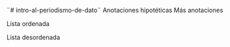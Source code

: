 ¨# intro-al-periodismo-de-dato¨
Anotaciones hipotéticas
Más anotaciones

Lista ordenada

Lista desordenada
